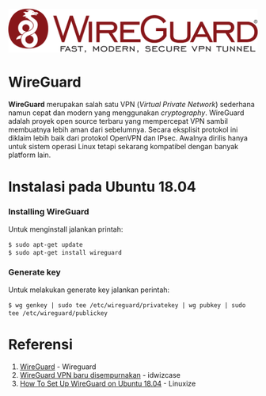 ![1](gambar/wireguard.svg)

# WireGuard

**WireGuard** merupakan salah satu VPN (*Virtual Private Network*) sederhana namun cepat dan modern yang menggunakan *cryptography*. WireGuard adalah proyek open source terbaru yang mempercepat VPN sambil membuatnya lebih aman dari sebelumnya. Secara eksplisit protokol ini diklaim lebih baik dari protokol OpenVPN dan IPsec. Awalnya dirilis hanya untuk sistem operasi Linux tetapi sekarang kompatibel dengan banyak platform lain.

# Instalasi pada Ubuntu 18.04

### Installing WireGuard
Untuk menginstall jalankan printah:
```
$ sudo apt-get update
$ sudo apt-get install wireguard
```
### Generate key
Untuk melakukan generate key jalankan perintah:
```
$ wg genkey | sudo tee /etc/wireguard/privatekey | wg pubkey | sudo tee /etc/wireguard/publickey
```


# Referensi

1. [WireGuard](https://www.wireguard.com/) - Wireguard
2. [WireGuard VPN baru disempurnakan](https://id.wizcase.com/blog/wireguard-vpn-protokol-vpn-baru-dan-disempurnakan/) - idwizcase
3. [How To Set Up WireGuard on Ubuntu 18.04](https://linuxize.com/post/how-to-set-up-wireguard-vpn-on-ubuntu-18-04/) - Linuxize